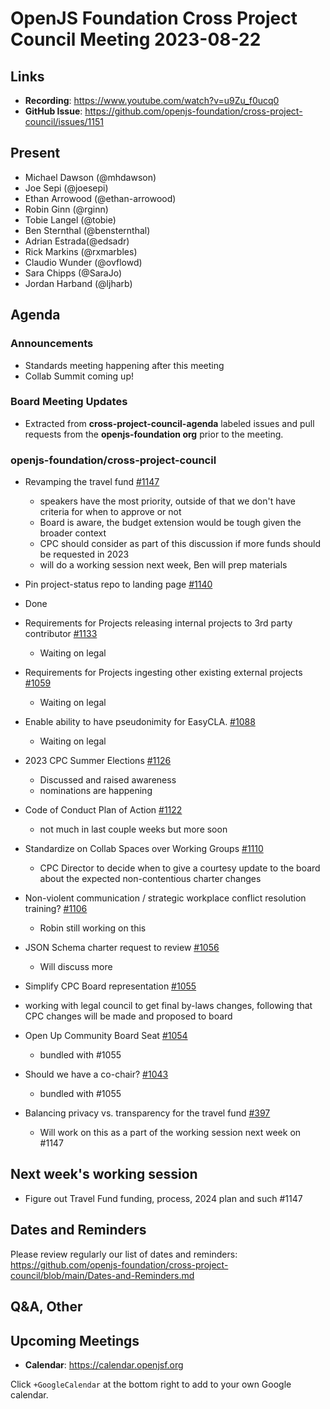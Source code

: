 # OpenJS Foundation Cross Project Council Meeting 2023-08-22

## Links

* **Recording**: https://www.youtube.com/watch?v=u9Zu_f0ucq0
* **GitHub Issue**: https://github.com/openjs-foundation/cross-project-council/issues/1151

## Present

* Michael Dawson (@mhdawson)
* Joe Sepi (@joesepi)
* Ethan Arrowood (@ethan-arrowood)
* Robin Ginn (@rginn)
* Tobie Langel (@tobie)
* Ben Sternthal (@bensternthal)
* Adrian Estrada(@edsadr)
* Rick Markins (@rxmarbles)
* Claudio Wunder (@ovflowd)
* Sara Chipps (@SaraJo)
* Jordan Harband (@ljharb)

## Agenda

### Announcements

* Standards meeting happening after this meeting
* Collab Summit coming up!

### Board Meeting Updates

* Extracted from **cross-project-council-agenda** labeled issues and pull requests from the **openjs-foundation org** prior to the meeting.

### openjs-foundation/cross-project-council

* Revamping the travel fund [#1147](https://github.com/openjs-foundation/cross-project-council/issues/1147)
  * speakers have the most priority, outside of that we don't have criteria for when to approve or not
  * Board is aware, the budget extension would be tough given the broader context
  * CPC should consider as part of this discussion if more funds should be requested in 2023
  * will do a working session next week, Ben will prep materials

* Pin project-status repo to landing page [#1140](https://github.com/openjs-foundation/cross-project-council/issues/1140)
 * Done

* Requirements for Projects releasing internal projects to 3rd party contributor [#1133](https://github.com/openjs-foundation/cross-project-council/issues/1133)
  * Waiting on legal

* Requirements for Projects ingesting other existing external projects [#1059](https://github.com/openjs-foundation/cross-project-council/issues/1059)
  * Waiting on legal

* Enable ability to have pseudonimity for EasyCLA. [#1088](https://github.com/openjs-foundation/cross-project-council/issues/1088)
  * Waiting on legal

* 2023 CPC Summer Elections [#1126](https://github.com/openjs-foundation/cross-project-council/issues/1126)
  * Discussed and raised awareness
  * nominations are happening

* Code of Conduct Plan of Action [#1122](https://github.com/openjs-foundation/cross-project-council/issues/1122)
  * not much in last couple weeks but more soon

* Standardize on Collab Spaces over Working Groups [#1110](https://github.com/openjs-foundation/cross-project-council/issues/1110)
  * CPC Director to decide when to give a courtesy update to the board about the expected non-contentious charter changes

* Non-violent communication / strategic workplace conflict resolution training? [#1106](https://github.com/openjs-foundation/cross-project-council/issues/1106)
  * Robin still working on this

* JSON Schema charter request to review [#1056](https://github.com/openjs-foundation/cross-project-council/issues/1056)
  * Will discuss more

* Simplify CPC Board representation [#1055](https://github.com/openjs-foundation/cross-project-council/pull/1055)
* working with legal council to get final by-laws changes, following that CPC changes will be made and proposed to board

* Open Up Community Board Seat [#1054](https://github.com/openjs-foundation/cross-project-council/issues/1054)
  * bundled with #1055

* Should we have a co-chair? [#1043](https://github.com/openjs-foundation/cross-project-council/issues/1043)
  * bundled with #1055

* Balancing privacy vs. transparency for the travel fund [#397](https://github.com/openjs-foundation/cross-project-council/issues/397)
  * Will work on this as a part of the working session next week on #1147

## Next week's working session

* Figure out Travel Fund funding, process, 2024 plan and such #1147

## Dates and Reminders

Please review regularly our list of dates and reminders:
https://github.com/openjs-foundation/cross-project-council/blob/main/Dates-and-Reminders.md

## Q&A, Other

## Upcoming Meetings

* **Calendar**: <https://calendar.openjsf.org>

Click `+GoogleCalendar` at the bottom right to add to your own Google calendar.
